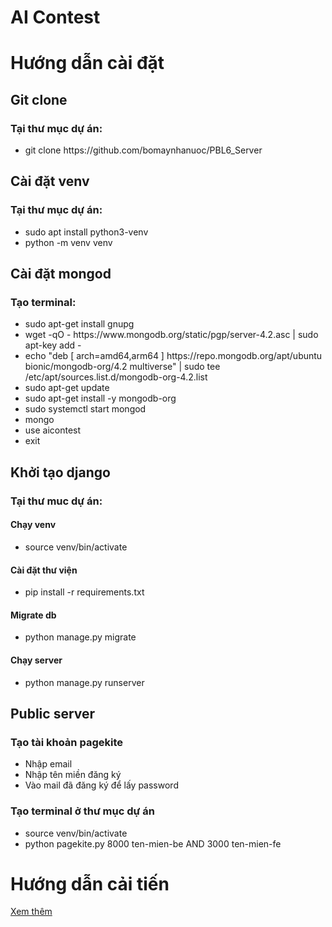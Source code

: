 # AI Contest

<h1>Hướng dẫn cài đặt</h1>

<h2>Git clone</h2>
<h3>Tại thư mục dự án:</h3>
<ul>
<li>git clone https://github.com/bomaynhanuoc/PBL6_Server</li>
</ul>

<h2>Cài đặt venv</h2>
<h3>Tại thư mục dự án:</h3>
<ul>
<li>sudo apt install python3-venv</li>
<li>python -m venv venv</li>
</ul>

<h2>Cài đặt mongod</h2>
<h3>Tạo terminal:</h3>
<ul>
<li>sudo apt-get install gnupg</li>
<li>wget -qO - https://www.mongodb.org/static/pgp/server-4.2.asc | sudo apt-key add -</li>
<li>echo "deb [ arch=amd64,arm64 ] https://repo.mongodb.org/apt/ubuntu bionic/mongodb-org/4.2 multiverse" | sudo tee /etc/apt/sources.list.d/mongodb-org-4.2.list</li>
<li>sudo apt-get update</li>
<li>sudo apt-get install -y mongodb-org</li>
<li>sudo systemctl start mongod</li>
<li>mongo</li>
<li>use aicontest</li>
<li>exit</li>
</ul>

<h2>Khởi tạo django</h2>
<h3>Tại thư muc dự án:</h3>
<h4>Chạy venv</h4>
<ul><li>source venv/bin/activate</li></ul>
<h4>Cài đặt thư viện</h4>
<ul><li>pip install -r requirements.txt</ul></li>
<h4>Migrate db</h4>
<ul><li>python manage.py migrate</ul></li>
<h4>Chạy server</h4>
<ul><li>python manage.py runserver</ul></li>
</ul>

<h2>Public server</h2>
<h3>Tạo tài khoản pagekite</h3>
<ul>
<li>Nhập email</li>
<li>Nhập tên miền đăng ký</li>
<li>Vào mail đã đăng ký để lấy password</li>
</ul>
<h3>Tạo terminal ở thư mục dự án</h3>
<ul>
<li>source venv/bin/activate</li>
<li>python pagekite.py 8000 ten-mien-be AND 3000 ten-mien-fe</li>
</ul>

<h1>Hướng dẫn cải tiến</h1>
<a href="https://github.com/bomaynhanuoc/PBL6_Server" target="_blank">Xem thêm</a>
